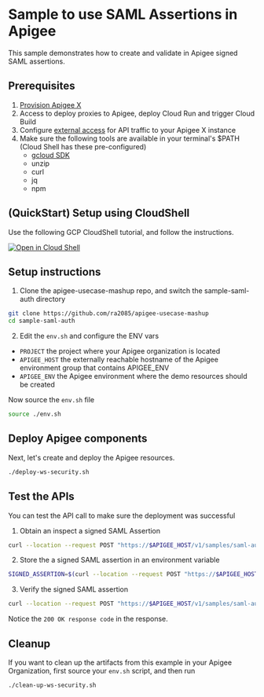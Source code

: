 # Sample to use SAML Assertions in Apigee 

This sample demonstrates how to create and validate in Apigee signed SAML assertions.

## Prerequisites
1. [Provision Apigee X](https://cloud.google.com/apigee/docs/api-platform/get-started/provisioning-intro)
2. Access to deploy proxies to Apigee, deploy Cloud Run and trigger Cloud Build
3. Configure [external access](https://cloud.google.com/apigee/docs/api-platform/get-started/configure-routing#external-access) for API traffic to your Apigee X instance
4. Make sure the following tools are available in your terminal's $PATH (Cloud Shell has these pre-configured)
    * [gcloud SDK](https://cloud.google.com/sdk/docs/install)
    * unzip
    * curl
    * jq
    * npm

## (QuickStart) Setup using CloudShell

Use the following GCP CloudShell tutorial, and follow the instructions.

[![Open in Cloud Shell](https://gstatic.com/cloudssh/images/open-btn.png)](https://ssh.cloud.google.com/cloudshell/open?cloudshell_git_repo=https://github.com/ra2085/apigee-usecase-mashup&cloudshell_git_branch=main&cloudshell_workspace=.&cloudshell_tutorial=sample-saml-auth/docs/cloudshell-tutorial.md)

## Setup instructions

1. Clone the apigee-usecase-mashup repo, and switch the sample-saml-auth directory

```bash
git clone https://github.com/ra2085/apigee-usecase-mashup
cd sample-saml-auth
```

2. Edit the `env.sh` and configure the ENV vars

* `PROJECT` the project where your Apigee organization is located
* `APIGEE_HOST` the externally reachable hostname of the Apigee environment group that contains APIGEE_ENV
* `APIGEE_ENV` the Apigee environment where the demo resources should be created

Now source the `env.sh` file

```bash
source ./env.sh
```

## Deploy Apigee components

Next, let's create and deploy the Apigee resources.

```sh
./deploy-ws-security.sh
```

## Test the APIs

You can test the API call to make sure the deployment was successful

1. Obtain an inspect a signed SAML Assertion

```sh
curl --location --request POST "https://$APIGEE_HOST/v1/samples/saml-auth/generate-saml" --header 'Content-Type: application/xml' --data-raw "<soapenv:Envelope xmlns:xsi=\"http://www.w3.org/2001/XMLSchema-instance\" xmlns:xsd=\"http://www.w3.org/2001/XMLSchema\" xmlns:soapenv=\"http://schemas.xmlsoap.org/soap/envelope/\" xmlns:urn=\"urn:examples:helloservice\"><soapenv:Header/><soapenv:Body><urn:sayHello soapenv:encodingStyle=\"http://schemas.xmlsoap.org/soap/encoding/\"><firstName xsi:type=\"xsd:string\">John Doe</firstName></urn:sayHello></soapenv:Body></soapenv:Envelope>"
```

2. Store the a signed SAML assertion in an environment variable

```sh
SIGNED_ASSERTION=$(curl --location --request POST "https://$APIGEE_HOST/v1/samples/saml-auth/generate-saml" --header 'Content-Type: application/xml' --data-raw "<soapenv:Envelope xmlns:xsi=\"http://www.w3.org/2001/XMLSchema-instance\" xmlns:xsd=\"http://www.w3.org/2001/XMLSchema\" xmlns:soapenv=\"http://schemas.xmlsoap.org/soap/envelope/\" xmlns:urn=\"urn:examples:helloservice\"><soapenv:Header/><soapenv:Body><urn:sayHello soapenv:encodingStyle=\"http://schemas.xmlsoap.org/soap/encoding/\"><firstName xsi:type=\"xsd:string\">John Doe</firstName></urn:sayHello></soapenv:Body></soapenv:Envelope>")
```

3. Verify the signed SAML assertion

```sh
curl --location --request POST "https://$APIGEE_HOST/v1/samples/saml-auth/validate-saml" --header 'Content-Type: application/xml' --data-raw "$SIGNED_ASSERTION"
```

Notice the `200 OK response code` in the response.

## Cleanup

If you want to clean up the artifacts from this example in your Apigee Organization, first source your `env.sh` script, and then run

```bash
./clean-up-ws-security.sh
```
